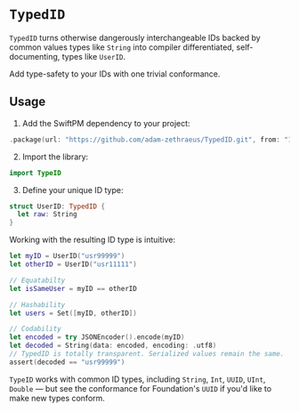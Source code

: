 # `TypedID`

`TypedID` turns otherwise dangerously interchangeable IDs backed by common values types like `String` into compiler differentiated, self-documenting, types like `UserID`.   

Add type-safety to your IDs with one trivial conformance.

## Usage

1. Add the SwiftPM dependency to your project:

```swift
.package(url: "https://github.com/adam-zethraeus/TypedID.git", from: "1.0.0")
```

2. Import the library:

```swift
import TypeID
```

3. Define your unique ID type:

```swift
struct UserID: TypedID {
  let raw: String
}
```

Working with the resulting ID type is intuitive:

```swift
let myID = UserID("usr99999")
let otherID = UserID("usr11111")

// Equatabilty
let isSameUser = myID == otherID

// Hashability
let users = Set([myID, otherID])

// Codability
let encoded = try JSONEncoder().encode(myID)
let decoded = String(data: encoded, encoding: .utf8)
// TypedID is totally transparent. Serialized values remain the same.
assert(decoded == "usr99999")
```



`TypeID` works with common ID types, including `String`, `Int`, `UUID`, `UInt`, `Double` — but see the conformance for Foundation's `UUID` if you'd like to make new types conform.
